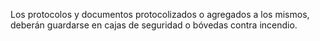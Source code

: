 Los protocolos y documentos protocolizados o agregados a los mismos, deberán guardarse en cajas de seguridad o bóvedas contra incendio.